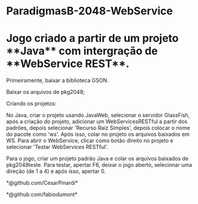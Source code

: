 # ParadigmasB-2048-WebService

<h1>Jogo criado a partir de um projeto **Java** com intergração de **WebService REST**.</h1>

<p>Primeiramente, baixar a biblioteca GSON.</p>
<p>Baixar os arquivos de pkg2048;
<p>Criando os projetos:
  <p>No Java, criar o projeto usando JavaWeb, selecionar o servidor GlassFish, após a criação do projeto, adicionar um WebServicesRESTful a partir dos padrões, depois selecionar 'Recurso Raiz Simples', depois colocar o nome do pacote como 'ws'. Após isso, colar no projeto os arquivos baixados em WS. Para abrir o WebService, clicar como botão direito no projeto e selecionar 'Testar WebServices RESTful'.</p>
  <p>Para o jogo, criar um projeto padrão Java e colar os arquivos baixados de pkg2048teste. Para testar, apertar F6, deixar o jogo aberto, selecionar uma direção (de 1 a 4) e após isso, apertar 0.

<p>*@github.com/CesarPinardi*          <p>*@github.com/fabiodumont*
